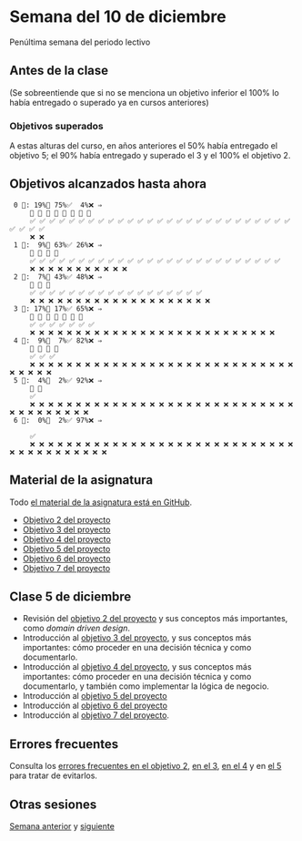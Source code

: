 # Semana del 10 de diciembre

Penúltima semana del periodo lectivo

## Antes de la clase

(Se sobreentiende que si no se menciona un objetivo inferior el 100% lo había
entregado o superado ya en cursos anteriores)

### Objetivos superados

A estas alturas del curso, en años anteriores el 50% había entregado el objetivo
  5; el 90% había entregado y superado el 3 y el 100% el objetivo 2.

## Objetivos alcanzados hasta ahora

```
 0 🧮: 19%🚧 75%✅  4%❌ ⇒ 
     🚧 🚧 🚧 🚧 🚧 🚧 🚧 🚧
     ✅ ✅ ✅ ✅ ✅ ✅ ✅ ✅ ✅ ✅ ✅ ✅ ✅ ✅ ✅ ✅ ✅ ✅ ✅ ✅ ✅ ✅ ✅ ✅ ✅ ✅ ✅ ✅ ✅ ✅ ✅
     ❌ ❌
 1 🧮:  9%🚧 63%✅ 26%❌ ⇒ 
     🚧 🚧 🚧 🚧
     ✅ ✅ ✅ ✅ ✅ ✅ ✅ ✅ ✅ ✅ ✅ ✅ ✅ ✅ ✅ ✅ ✅ ✅ ✅ ✅ ✅ ✅ ✅ ✅ ✅ ✅
     ❌ ❌ ❌ ❌ ❌ ❌ ❌ ❌ ❌ ❌ ❌
 2 🧮:  7%🚧 43%✅ 48%❌ ⇒ 
     🚧 🚧 🚧
     ✅ ✅ ✅ ✅ ✅ ✅ ✅ ✅ ✅ ✅ ✅ ✅ ✅ ✅ ✅ ✅ ✅ ✅
     ❌ ❌ ❌ ❌ ❌ ❌ ❌ ❌ ❌ ❌ ❌ ❌ ❌ ❌ ❌ ❌ ❌ ❌ ❌ ❌
 3 🧮: 17%🚧 17%✅ 65%❌ ⇒ 
     🚧 🚧 🚧 🚧 🚧 🚧 🚧
     ✅ ✅ ✅ ✅ ✅ ✅ ✅
     ❌ ❌ ❌ ❌ ❌ ❌ ❌ ❌ ❌ ❌ ❌ ❌ ❌ ❌ ❌ ❌ ❌ ❌ ❌ ❌ ❌ ❌ ❌ ❌ ❌ ❌ ❌
 4 🧮:  9%🚧  7%✅ 82%❌ ⇒ 
     🚧 🚧 🚧 🚧
     ✅ ✅ ✅
     ❌ ❌ ❌ ❌ ❌ ❌ ❌ ❌ ❌ ❌ ❌ ❌ ❌ ❌ ❌ ❌ ❌ ❌ ❌ ❌ ❌ ❌ ❌ ❌ ❌ ❌ ❌ ❌ ❌ ❌ ❌ ❌ ❌ ❌
 5 🧮:  4%🚧  2%✅ 92%❌ ⇒ 
     🚧 🚧
     ✅
     ❌ ❌ ❌ ❌ ❌ ❌ ❌ ❌ ❌ ❌ ❌ ❌ ❌ ❌ ❌ ❌ ❌ ❌ ❌ ❌ ❌ ❌ ❌ ❌ ❌ ❌ ❌ ❌ ❌ ❌ ❌ ❌ ❌ ❌ ❌ ❌ ❌ ❌
 6 🧮:  0%🚧  2%✅ 97%❌ ⇒ 
     
     ✅
     ❌ ❌ ❌ ❌ ❌ ❌ ❌ ❌ ❌ ❌ ❌ ❌ ❌ ❌ ❌ ❌ ❌ ❌ ❌ ❌ ❌ ❌ ❌ ❌ ❌ ❌ ❌ ❌ ❌ ❌ ❌ ❌ ❌ ❌ ❌ ❌ ❌ ❌ ❌ ❌
```

## Material de la asignatura

Todo [el material de la asignatura está en GitHub](http://jj.github.io/IV).

* [Objetivo 2 del proyecto](http://jj.github.io/IV/documentos/proyecto/2.Modelo)
* [Objetivo 3 del proyecto](http://jj.github.io/IV/documentos/proyecto/3.Automatizar)
* [Objetivo 4 del
  proyecto](http://jj.github.io/IV/documentos/proyecto/4.Tests)
* [Objetivo 5 del
  proyecto](http://jj.github.io/IV/documentos/proyecto/5.Docker)
* [Objetivo 6 del
  proyecto](http://jj.github.io/IV/documentos/proyecto/6.CI)
* [Objetivo 7 del
  proyecto](http://jj.github.io/IV/documentos/proyecto/7.Servicios)

## Clase 5 de diciembre

* Revisión del [objetivo 2 del
  proyecto](http://jj.github.io/IV/documentos/proyecto/2.Modelo) y sus conceptos
  más importantes, como *domain driven design*.
* Introducción al [objetivo 3 del
  proyecto](http://jj.github.io/IV/documentos/proyecto/3.Automatizar), y sus
  conceptos más importantes: cómo proceder en una decisión técnica y como
  documentarlo.
* Introducción al [objetivo 4 del
  proyecto](http://jj.github.io/IV/documentos/proyecto/4.Tests), y sus
  conceptos más importantes: cómo proceder en una decisión técnica y como
  documentarlo, y también como implementar la lógica de negocio.
* Introducción al [objetivo 5 del
  proyecto](http://jj.github.io/IV/documentos/proyecto/5.Docker)
* Introducción al [objetivo 6 del
  proyecto](http://jj.github.io/IV/documentos/proyecto/6.CI)
* Introducción al [objetivo 7 del
  proyecto](http://jj.github.io/IV/documentos/proyecto/7.Servicios).


## Errores frecuentes

Consulta los [errores frecuentes en el objetivo 2](../errores/objetivo-2.md),
[en el 3](../errores/objetivo-3.md), [en el 4](../errores/objetivo-4.md) y en
[el 5](../errores/objetivo-5.md) para tratar de evitarlos.

## Otras sesiones

[Semana anterior](semana-12.md) y [siguiente](semana-14.md)
